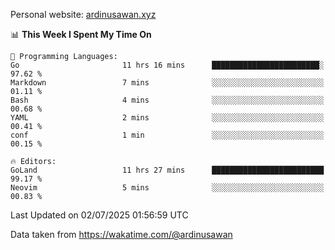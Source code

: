 Personal website: [ardinusawan.xyz](https://ardinusawan.xyz)

<!--START_SECTION:waka-->
📊 **This Week I Spent My Time On** 

```text
💬 Programming Languages: 
Go                       11 hrs 16 mins      ████████████████████████░   97.62 % 
Markdown                 7 mins              ░░░░░░░░░░░░░░░░░░░░░░░░░   01.11 % 
Bash                     4 mins              ░░░░░░░░░░░░░░░░░░░░░░░░░   00.68 % 
YAML                     2 mins              ░░░░░░░░░░░░░░░░░░░░░░░░░   00.41 % 
conf                     1 min               ░░░░░░░░░░░░░░░░░░░░░░░░░   00.15 % 

🔥 Editors: 
GoLand                   11 hrs 27 mins      █████████████████████████   99.17 % 
Neovim                   5 mins              ░░░░░░░░░░░░░░░░░░░░░░░░░   00.83 % 
```


 Last Updated on 02/07/2025 01:56:59 UTC
<!--END_SECTION:waka-->
Data taken from https://wakatime.com/@ardinusawan
